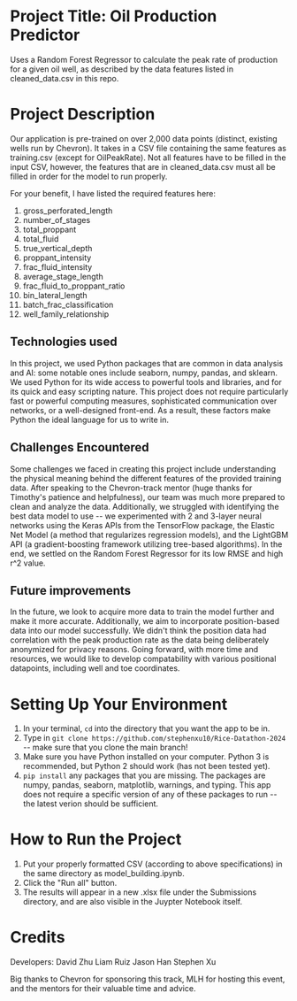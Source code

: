 # Project Title: Oil Production Predictor
Uses a Random Forest Regressor to calculate the peak rate of production for a given oil well, as described by the data features listed in cleaned_data.csv in this repo.

# Project Description

Our application is pre-trained on over 2,000 data points (distinct, existing wells run by Chevron). It takes in a CSV file containing the same features as training.csv (except for OilPeakRate). Not all features have to be filled in the input CSV, however, the features that are in cleaned_data.csv must all be filled in order for the model to run properly.

For your benefit, I have listed the required features here:
1. gross_perforated_length
2. number_of_stages	
3. total_proppant
4. total_fluid
5. true_vertical_depth
6. proppant_intensity
7. frac_fluid_intensity
8. average_stage_length
9. frac_fluid_to_proppant_ratio
10. bin_lateral_length
11. batch_frac_classification
12. well_family_relationship

## Technologies used

In this project, we used Python packages that are common in data analysis and AI: some notable ones include seaborn, numpy, pandas, and sklearn. We used Python for its wide access to powerful tools and libraries, and for its quick and easy scripting nature. This project does not require particularly fast or powerful computing measures, sophisticated communication over networks, or a well-designed front-end. As a result, these factors make Python the ideal language for us to write in.

## Challenges Encountered

Some challenges we faced in creating this project include understanding the physical meaning behind the different features of the provided training data. After speaking to the Chevron-track mentor (huge thanks for Timothy's patience and helpfulness), our team was much more prepared to clean and analyze the data. Additionally, we struggled with identifying the best data model to use -- we experimented with 2 and 3-layer neural networks using the Keras APIs from the TensorFlow package, the Elastic Net Model (a method that regularizes regression models), and the LightGBM API (a gradient-boosting framework utilizing tree-based algorithms). In the end, we settled on the Random Forest Regressor for its low RMSE and high r^2 value.

## Future improvements

In the future, we look to acquire more data to train the model further and make it more accurate. Additionally, we aim to incorporate position-based data into our model successfully. We didn't think the position data had correlation with the peak production rate as the data being deliberately anonymized for privacy reasons. Going forward, with more time and resources, we would like to develop compatability with various positional datapoints, including well and toe coordinates.

# Setting Up Your Environment

1. In your terminal, ```cd``` into the directory that you want the app to be in.
2. Type in ```git clone https://github.com/stephenxu10/Rice-Datathon-2024``` -- make sure that you clone the main branch!
3. Make sure you have Python installed on your computer. Python 3 is recommended, but Python 2 should work (has not been tested yet).
4. ```pip install``` any packages that you are missing. The packages are numpy, pandas, seaborn, matplotlib, warnings, and typing. This app does not require a specific version of any of these packages to run -- the latest verion should be sufficient.

# How to Run the Project
1. Put your properly formatted CSV (according to above specifications) in the same directory as model_building.ipynb.
2. Click the "Run all" button.
3. The results will appear in a new .xlsx file under the Submissions directory, and are also visible in the Juypter Notebook itself.

# Credits
Developers:
David Zhu
Liam Ruiz
Jason Han
Stephen Xu

Big thanks to Chevron for sponsoring this track, MLH for hosting this event, and the mentors for their valuable time and advice.